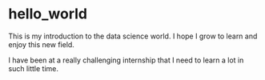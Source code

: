 # hello_world
This is my introduction to the data science world. I hope I grow to learn and enjoy this new field.

I have been at a really challenging internship that I need to learn a lot in such little time. 
